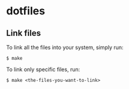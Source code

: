 # dotfiles

## Link files
To link all the files into your system, simply run:

```
$ make
```

To link only specific files, run:

```
$ make <the-files-you-want-to-link>
```

